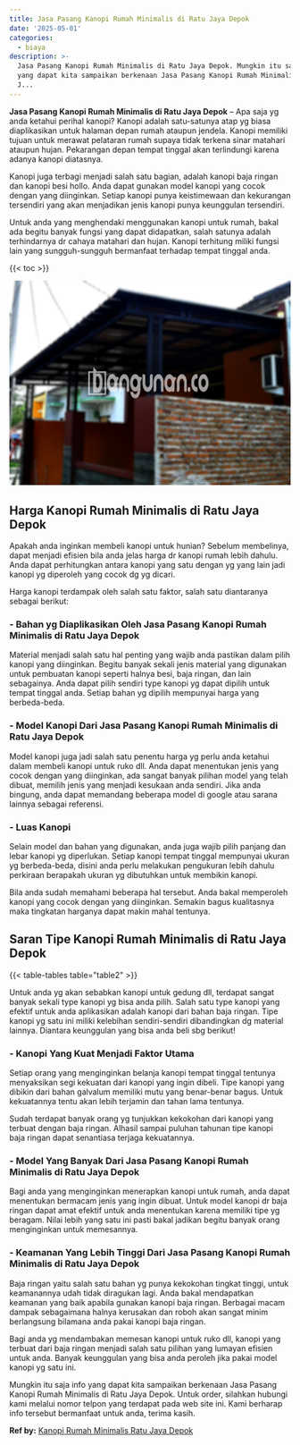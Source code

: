```yaml
---
title: Jasa Pasang Kanopi Rumah Minimalis di Ratu Jaya Depok
date: '2025-05-01'
categories:
  - biaya
description: >-
  Jasa Pasang Kanopi Rumah Minimalis di Ratu Jaya Depok. Mungkin itu saja info
  yang dapat kita sampaikan berkenaan Jasa Pasang Kanopi Rumah Minimalis di Ratu
  J...
---
```


**Jasa Pasang Kanopi Rumah Minimalis di Ratu Jaya Depok** – Apa saja yg anda ketahui perihal kanopi? Kanopi adalah satu-satunya atap yg biasa diaplikasikan untuk halaman depan rumah ataupun jendela. Kanopi memiliki tujuan untuk merawat pelataran rumah supaya tidak terkena sinar matahari ataupun hujan. Pekarangan depan tempat tinggal akan terlindungi karena adanya kanopi diatasnya.

Kanopi juga terbagi menjadi salah satu bagian, adalah kanopi baja ringan dan kanopi besi hollo. Anda dapat gunakan model kanopi yang cocok dengan yang diinginkan. Setiap kanopi punya keistimewaan dan kekurangan tersendiri yang akan menjadikan jenis kanopi punya keunggulan tersendiri.

Untuk anda yang menghendaki menggunakan kanopi untuk rumah, bakal ada begitu banyak fungsi yang dapat didapatkan, salah satunya adalah terhindarnya dr cahaya matahari dan hujan. Kanopi terhitung miliki fungsi lain yang sungguh-sungguh bermanfaat terhadap tempat tinggal anda.

{{< toc >}}

![Jasa Pasang Kanopi Rumah Minimalis di Ratu Jaya Depok](/images/harga-kanopi-minimalis-63.png)

## Harga Kanopi Rumah Minimalis di Ratu Jaya Depok

Apakah anda inginkan membeli kanopi untuk hunian? Sebelum membelinya, dapat menjadi efisien bila anda jelas harga dr kanopi rumah lebih dahulu. Anda dapat perhitungkan antara kanopi yang satu dengan yg yang lain jadi kanopi yg diperoleh yang cocok dg yg dicari.

Harga kanopi terdampak oleh salah satu faktor, salah satu diantaranya sebagai berikut:

### \- Bahan yg Diaplikasikan Oleh Jasa Pasang Kanopi Rumah Minimalis di Ratu Jaya Depok

Material menjadi salah satu hal penting yang wajib anda pastikan dalam pilih kanopi yang diinginkan. Begitu banyak sekali jenis material yang digunakan untuk pembuatan kanopi seperti halnya besi, baja ringan, dan lain sebagainya. Anda dapat pilih sendiri type kanopi yg dapat dipilih untuk tempat tinggal anda. Setiap bahan yg dipilih mempunyai harga yang berbeda-beda.

### \- Model Kanopi Dari Jasa Pasang Kanopi Rumah Minimalis di Ratu Jaya Depok

Model kanopi juga jadi salah satu penentu harga yg perlu anda ketahui dalam membeli kanopi untuk ruko dll. Anda dapat menentukan jenis yang cocok dengan yang diinginkan, ada sangat banyak pilihan model yang telah dibuat, memilih jenis yang menjadi kesukaan anda sendiri. Jika anda bingung, anda dapat memandang beberapa model di google atau sarana lainnya sebagai referensi.

### \- Luas Kanopi

Selain model dan bahan yang digunakan, anda juga wajib pilih panjang dan lebar kanopi yg diperlukan. Setiap kanopi tempat tinggal mempunyai ukuran yg berbeda-beda, disini anda perlu melakukan pengukuran lebih dahulu perkiraan berapakah ukuran yg dibutuhkan untuk membikin kanopi.

Bila anda sudah memahami beberapa hal tersebut. Anda bakal memperoleh kanopi yang cocok dengan yang diinginkan. Semakin bagus kualitasnya maka tingkatan harganya dapat makin mahal tentunya.

## Saran Tipe Kanopi Rumah Minimalis di Ratu Jaya Depok

{{< table-tables table="table2" >}}

Untuk anda yg akan sebabkan kanopi untuk gedung dll, terdapat sangat banyak sekali type kanopi yg bisa anda pilih. Salah satu type kanopi yang efektif untuk anda aplikasikan adalah kanopi dari bahan baja ringan. Tipe kanopi yg satu ini miliki kelebihan sendiri-sendiri dibandingkan dg material lainnya. Diantara keunggulan yang bisa anda beli sbg berikut!

### \- Kanopi Yang Kuat Menjadi Faktor Utama

Setiap orang yang menginginkan belanja kanopi tempat tinggal tentunya menyaksikan segi kekuatan dari kanopi yang ingin dibeli. Tipe kanopi yang dibikin dari bahan galvalum memiliki mutu yang benar-benar bagus. Untuk kekuatannya tentu akan lebih terjamin dan tahan lama tentunya.

Sudah terdapat banyak orang yg tunjukkan kekokohan dari kanopi yang terbuat dengan baja ringan. Alhasil sampai puluhan tahunan tipe kanopi baja ringan dapat senantiasa terjaga kekuatannya.

### \- Model Yang Banyak Dari Jasa Pasang Kanopi Rumah Minimalis di Ratu Jaya Depok

Bagi anda yang menginginkan menerapkan kanopi untuk rumah, anda dapat menentukan bermacam jenis yang ingin dibuat. Untuk model kanopi dr baja ringan dapat amat efektif untuk anda menentukan karena memiliki tipe yg beragam. Nilai lebih yang satu ini pasti bakal jadikan begitu banyak orang menginginkan untuk memesannya.

### \- Keamanan Yang Lebih Tinggi Dari Jasa Pasang Kanopi Rumah Minimalis di Ratu Jaya Depok

Baja ringan yaitu salah satu bahan yg punya kekokohan tingkat tinggi, untuk keamanannya udah tidak diragukan lagi. Anda bakal mendapatkan keamanan yang baik apabila gunakan kanopi baja ringan. Berbagai macam dampak sebagaimana halnya kerusakan dan roboh akan sangat minim berlangsung bilamana anda pakai kanopi baja ringan.

Bagi anda yg mendambakan memesan kanopi untuk ruko dll, kanopi yang terbuat dari baja ringan menjadi salah satu pilihan yang lumayan efisien untuk anda. Banyak keunggulan yang bisa anda peroleh jika pakai model kanopi yg satu ini.

Mungkin itu saja info yang dapat kita sampaikan berkenaan Jasa Pasang Kanopi Rumah Minimalis di Ratu Jaya Depok. Untuk order, silahkan hubungi kami melalui nomor telpon yang terdapat pada web site ini. Kami berharap info tersebut bermanfaat untuk anda, terima kasih.

**Ref by:**  [Kanopi Rumah Minimalis Ratu Jaya Depok](https://id.wikipedia.org/wiki/Kanopi)
